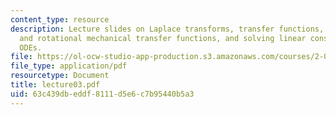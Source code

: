 ```yaml
---
content_type: resource
description: Lecture slides on Laplace transforms, transfer functions, translational
  and rotational mechanical transfer functions, and solving linear constant-coefficient
  ODEs.
file: https://ol-ocw-studio-app-production.s3.amazonaws.com/courses/2-004-systems-modeling-and-control-ii-fall-2007/63c439dbeddf8111d5e6c7b95440b5a3_lecture03.pdf
file_type: application/pdf
resourcetype: Document
title: lecture03.pdf
uid: 63c439db-eddf-8111-d5e6-c7b95440b5a3
---
```

